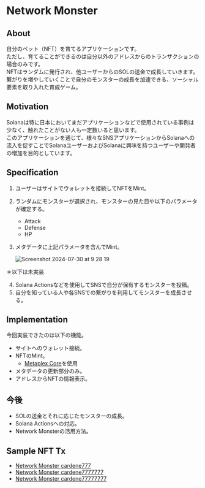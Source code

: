 # Network Monster

## About

自分のペット（NFT）を育てるアプリケーションです。  
ただし、育てることができるのは自分以外のアドレスからのトランザクションの場合のみです。  
NFTはランダムに発行され、他ユーザーからのSOLの送金で成長していきます。  
繋がりを増やしていくことで自分のモンスターの成長を加速できる、ソーシャル要素を取り入れた育成ゲーム。  

## Motivation

Solanaは特に日本においてまだアプリケーションなどで使用されている事例は少なく、触れたことがない人も一定数いると思います。  
このアプリケーションを通じて、様々なSNSアプリケーションからSolanaへの流入を促すことでSolanaユーザーおよびSolanaに興味を持つユーザーや開発者の増加を目的としています。

## Specification

1. ユーザーはサイトでウォレットを接続してNFTをMint。  
2. ランダムにモンスターが選択され、モンスターの見た目や以下のパラメータが確定する。
   - Attack
   - Defense
   - HP
3. メタデータに上記パラメータを含んでMint。
   
   ![Screenshot 2024-07-30 at 9 28 19](https://github.com/user-attachments/assets/2cbdafa5-9b17-4d92-be50-066c24363a53)

＊以下は未実装    

4. Solana Actionsなどを使用してSNSで自分が保有するモンスターを投稿。
5. 自分を知っている人や各SNSでの繋がりを利用してモンスターを成長させる。

## Implementation

今回実装できたのは以下の機能。  

- サイトへのウォレット接続。
- NFTのMint。
  - [Metaplex Core](https://developers.metaplex.com/core)を使用
- メタデータの更新部分のみ。
- アドレスからNFTの情報表示。

## 今後

- SOLの送金とそれに応じたモンスターの成長。
- Solana Actionsへの対応。
- Network Monsterの活用方法。

## Sample NFT Tx

- [Network Monster cardene777](https://core.metaplex.com/explorer/9LAkmG8FKAtP7mrsvEG3DadFWgSbMTpqxd2sM5drg477?env=devnet)
- [Network Monster cardene7777777](https://core.metaplex.com/explorer/EZ1VDJD3xx7LBtkAG2YaqFMCCZavbYJjS3oDFLF5jUao?env=devnet)
- [Network Monster cardene77777777](https://core.metaplex.com/explorer/FxXBRdqci8Y4NEYaTABy9NBKoYFAa94myzS2G2rGNj2B?env=devnet)
